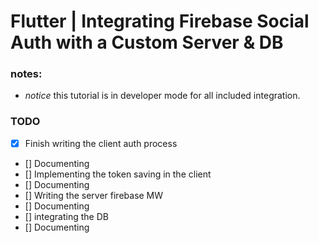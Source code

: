 # Flutter | Integrating Firebase Social Auth with a Custom Server & DB




### notes: 
*  *notice* this tutorial is in developer mode for all included integration.


### TODO
- [x] Finish writing the client auth process
- [] Documenting 
- [] Implementing the token saving in the client
- [] Documenting
- [] Writing the server firebase MW
- [] Documenting 
- [] integrating the DB
- [] Documenting


